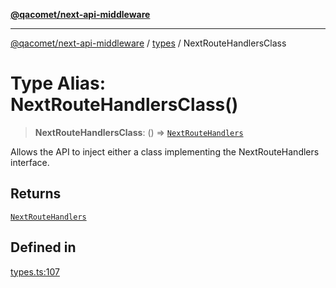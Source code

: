 [**@qacomet/next-api-middleware**](../../README.md)

***

[@qacomet/next-api-middleware](../../modules.md) / [types](../README.md) / NextRouteHandlersClass

# Type Alias: NextRouteHandlersClass()

> **NextRouteHandlersClass**: () => [`NextRouteHandlers`](../interfaces/NextRouteHandlers.md)

Allows the API to inject either a class implementing the NextRouteHandlers
interface.

## Returns

[`NextRouteHandlers`](../interfaces/NextRouteHandlers.md)

## Defined in

[types.ts:107](https://github.com/QAComet/next-api-middleware/blob/3a5114602cac5b5b5beddb1f0725ccefe957f2a6/src/types.ts#L107)
